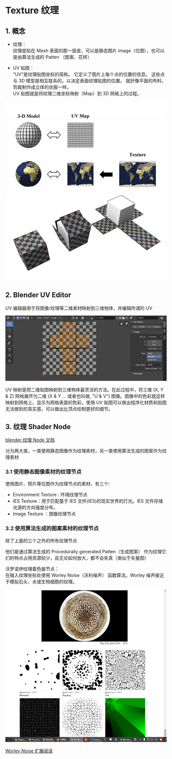 # Texture 纹理

## 1. 概念

- 纹理：  
   纹理是贴在 Mesh 表面的那一层皮，可以是静态图片 image（位图），也可以是由算法生成的 Patten （图案、花样）

- UV 贴图：  
   “UV”是纹理贴图坐标的简称。 它定义了图片上每个点的位置的信息。 这些点与 3D 模型是相互联系的，以决定表面纹理贴图的位置。 就好像平面的布料，剪裁制作成立体的衣服一样。  
   UV 贴图就是将纹理二维坐标映射（Map）到 3D 网格上的过程。

![](../../imgs/main-qimg-c39496a5e25ad97dcb5ca16cfc0dd909.jfif)

## 2. Blender UV Editor

UV 编辑器用于将图像/纹理等二维素材映射到三维物体，并编辑所谓的 UV

![](../../imgs/editors_uv_introduction_main.png)

UV 映射是把二维贴图映射到三维物体最灵活的方法。在此过程中，将三维 (X, Y & Z) 网格展开为二维 (X & Y ... 或者也叫做, "U & V") 图像。图像中的色彩就这样映射到网格上，显示为网格表面的色彩。使用 UV 贴图可以做出程序化材质和贴图无法做到的真实感，可以做出比顶点绘制更好的细节。

## 3. 纹理 Shader Node

[blender 纹理 Node 文档](https://docs.blender.org/manual/zh-hans/3.0/render/shader_nodes/textures/image.html)

分为两大类，一类使用静态图像作为纹理素材，另一类使用算法生成的图案作为纹理素材

### 3.1 使用静态图像素材的纹理节点

使用图片、照片等位图作为纹理节点的素材，有三个:

- Environment Texture : 环境纹理节点
- IES Texture：用于匹配基于 IES 文件(IES)的现实世界的灯光。IES 文件存储光源的方向强度分布。
- Image Texture ：图像纹理节点

### 3.2 使用算法生成的图案素材的纹理节点

除了上面的三个之外的所有纹理节点

他们是通过算法生成的 Procedurally generated Patten（生成图案） 作为纹理它们的特点占用资源较少，且无论如何放大，都不会失真（类似于矢量图）

沃罗诺伊纹理着色器节点：  
在输入纹理坐标处使用 Worley Noise（沃利噪声） 函数算法。Worley 噪声接近于模拟石头、水或生物细胞的纹理。

![](../../imgs/worleyNosie.png)

[Worley Noise 扩展阅读](https://thebookofshaders.com/12/?lan=ch)
